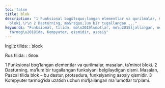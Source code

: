 ```yaml
---
toc: false
title: blok
description: "1 Funksional bog&lsquo;langan elementlar va qurilmalar, masalan, ta&rsquo;minot
  bloki.\r\n 2 Dasturning, ma&rsquo;lum bir tugallangan ..."
keywords: "Funksional, tilida, ma\u2019lumotlar, mo\u2018ljallangan, uchun, uzatish,
  tarmog\u2018ida, Kompyuter, qismidir, asosiy"
---
```


Ingliz tilida:
:   block

Rus tilida:
:   блок

1 Funksional bog‘langan elementlar va qurilmalar, masalan, ta’minot bloki.
 2 Dasturning, ma’lum bir tugallangan funksiyani belgilaydigan qismi. Masalan, Pascal tilida blok – bu dastur, protsedura, funksiyaning asosiy qismidir.
 3 Kompyuter tarmog‘ida uzatish uchun mo‘ljallangan ma’lumotlar to‘plami.